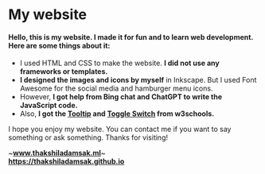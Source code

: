 # My website
#### Hello, this is my website. I made it for fun and to learn web development. Here are some things about it:

- I used HTML and CSS to make the website. **I did not use any frameworks or templates.**
- **I designed the images and icons by myself** in Inkscape. But I used Font Awesome for the social media and hamburger menu icons.
- However, **I got help from Bing chat and ChatGPT to write the JavaScript code.**
- Also, **I got the [Tooltip](https://www.w3schools.com/css/css_tooltip.asp) and [Toggle Switch](https://www.w3schools.com/howto/howto_css_switch.asp) from w3schools.**

I hope you enjoy my website. You can contact me if you want to say something or ask something. Thanks for visiting!


~<b title="The domain is not working anymore due to Freenom issues." target="_blank">www.thakshiladamsak.ml</b>~
<br>
<b title="Visit this until the main domain gets fixed." target="_blank">https://thakshiladamsak.github.io</b>
